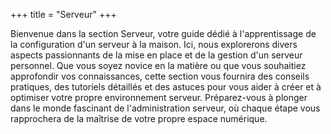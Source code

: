 +++
title = "Serveur"
+++

Bienvenue dans la section Serveur, votre guide dédié à l'apprentissage de la configuration d'un serveur à la maison. Ici, nous explorerons divers aspects passionnants de la mise en place et de la gestion d'un serveur personnel. Que vous soyez novice en la matière ou que vous souhaitiez approfondir vos connaissances, cette section vous fournira des conseils pratiques, des tutoriels détaillés et des astuces pour vous aider à créer et à optimiser votre propre environnement serveur. Préparez-vous à plonger dans le monde fascinant de l'administration serveur, où chaque étape vous rapprochera de la maîtrise de votre propre espace numérique.